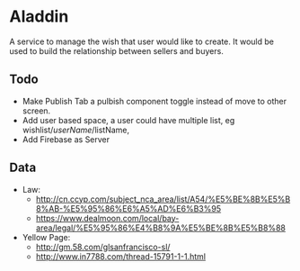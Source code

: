 # Aladdin

A service to manage the wish that user would like to create. It would be used to
build the relationship between sellers and buyers.

## Todo

- Make Publish Tab a pulbish component toggle instead of move to other screen.
- Add user based space, a user could have multiple list, eg wishlist/$userName/$listName,
- Add Firebase as Server

## Data
- Law: 
  - http://cn.ccyp.com/subject_nca_area/list/A54/%E5%BE%8B%E5%B8%AB-%E5%95%86%E6%A5%AD%E6%B3%95
  - https://www.dealmoon.com/local/bay-area/legal/%E5%95%86%E4%B8%9A%E5%BE%8B%E5%B8%88
- Yellow Page:
  - http://gm.58.com/glsanfrancisco-sl/
  - http://www.in7788.com/thread-15791-1-1.html
